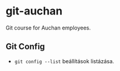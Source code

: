 # git-auchan
Git course for Auchan employees.

## Git Config
- `git config --list` beállítások listázása.
